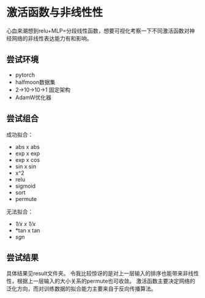 # 激活函数与非线性性 
心血来潮想到relu+MLP=分段线性函数，想要可视化考察一下不同激活函数对神经网络的非线性表达能力有和影响。 
## 尝试环境 
- pytorch  
- halfmoon数据集
- 2->10->10->1 固定架构  
- AdamW优化器 
## 尝试组合 
成功拟合： 
- abs x abs 
- exp x exp 
- exp x cos 
- sin x sin 
- x^2  
- relu 
- sigmoid 
- sort 
- permute   

无法拟合： 
- *1/x x 1/x*
- *tan x tan
- *sgn*
## 尝试结果 
具体结果见result文件夹。 
令我比较惊讶的是对上一层输入的排序也能带来非线性性，根据上一层输入的大小关系的permute也可收敛。 
激活函数主要决定网络的泛化方向，而对训练数据的拟合能力主要来自于反向传播算法。  